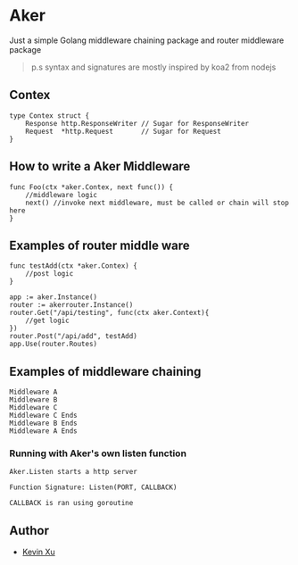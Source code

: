 # Aker
Just a simple Golang middleware chaining package and router middleware package

> p.s syntax and signatures are mostly inspired by koa2 from nodejs

## Contex
```
type Contex struct {
	Response http.ResponseWriter // Sugar for ResponseWriter
	Request  *http.Request       // Sugar for Request
}
```

## How to write a Aker Middleware
```
func Foo(ctx *aker.Contex, next func()) {
	//middleware logic
	next() //invoke next middleware, must be called or chain will stop here
}
```


## Examples of router middle ware
```
func testAdd(ctx *aker.Contex) {
	//post logic
}

app := aker.Instance()
router := akerrouter.Instance()
router.Get("/api/testing", func(ctx aker.Context){
	//get logic
})
router.Post("/api/add", testAdd)
app.Use(router.Routes)
```

## Examples of middleware chaining
```
Middleware A
Middleware B
Middleware C
Middleware C Ends
Middleware B Ends
Middleware A Ends
```

### Running with Aker's own listen function

```
Aker.Listen starts a http server

Function Signature: Listen(PORT, CALLBACK)

CALLBACK is ran using goroutine
```

## Author
* <a href="https://github.com/kevinjiaxu96">Kevin Xu</a>
